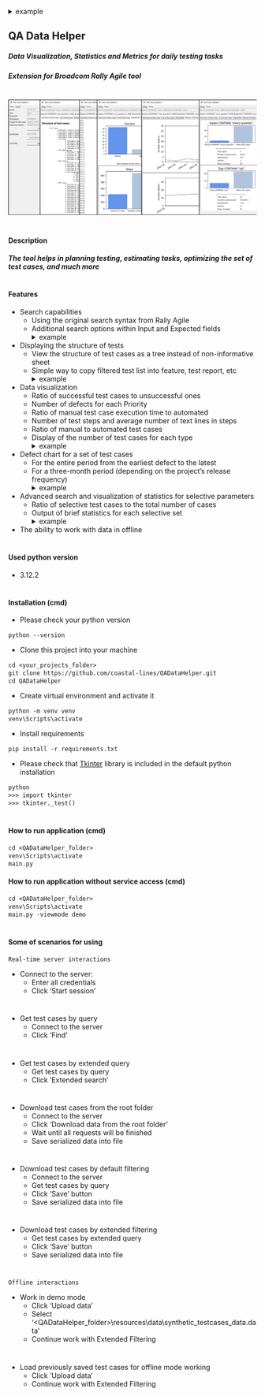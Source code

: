 <p>
<details>
<summary>example</summary>

![query](https://github.com/coastal-lines/QADataHelper/blob/master/resources/data/doc/query_scr.jpg)

</details>

<h2 class="code-line" data-line-start="0" data-line-end="1"><a id="QA_Data_Helper_0"></a>QA Data Helper</h2>
<h5 class="code-line" data-line-start="1" data-line-end="2"><a id="Data_Visualization_Statistics_and_Metrics_for_daily_testing_tasks_1"></a>Data Visualization, Statistics and Metrics for daily testing tasks</h5>
<h5 class="code-line" data-line-start="2" data-line-end="3"><a id="Extension_for_Broadcom_Rally_Agile_tool_2"></a>Extension for Broadcom Rally Agile tool</h5>
<h1 class="code-line" data-line-start="3" data-line-end="4"><a id="_3"></a></h1>
<h1 class="code-line" data-line-start="4" data-line-end="5"><a id="_4"></a></h1>
<p class="has-line-data" data-line-start="6" data-line-end="7"><img src="https://github.com/coastal-lines/QADataHelper/blob/master/resources/data/doc/main_scr.jpg?raw=true" alt="image"></p>
<h1 class="code-line" data-line-start="8" data-line-end="9"><a id="_8"></a></h1>
<h1 class="code-line" data-line-start="9" data-line-end="10"><a id="_9"></a></h1>
<h1 class="code-line" data-line-start="10" data-line-end="11"><a id="_10"></a></h1>
<h4 class="code-line" data-line-start="11" data-line-end="12"><a id="Description_11"></a>Description</h4>
<h5 class="code-line" data-line-start="12" data-line-end="13"><a id="The_tool_helps_in_planning_testing_estimating_tasks_optimizing_the_set_of_test_cases_and_much_more_12"></a>The tool helps in planning testing, estimating tasks, optimizing the set of test cases, and much more</h5>
<h1 class="code-line" data-line-start="14" data-line-end="15"><a id="_14"></a></h1>
<h1 class="code-line" data-line-start="15" data-line-end="16"><a id="_15"></a></h1>
<h4 class="code-line" data-line-start="19" data-line-end="20"><a id="Features_19"></a>Features</h4>
<ul>
<li class="has-line-data" data-line-start="20" data-line-end="23">Search capabilities
<ul>
<li class="has-line-data" data-line-start="21" data-line-end="22">Using the original search syntax from Rally Agile</li>
<li class="has-line-data" data-line-start="22" data-line-end="23">Additional search options within Input and Expected fields</li>
<details>
  <summary>example</summary>
  ![query](https://github.com/coastal-lines/QADataHelper/blob/master/resources/data/doc/query_scr.jpg)
</details>
</ul>
</li>
<li class="has-line-data" data-line-start="23" data-line-end="26">Displaying the structure of tests
<ul>
<li class="has-line-data" data-line-start="24" data-line-end="25">View the structure of test cases as a tree instead of non-informative sheet</li>
<li class="has-line-data" data-line-start="25" data-line-end="26">Simple way to copy filtered test list into feature, test report, etc</li>
<details>
  <summary>example</summary>
  ![query2](https://github.com/coastal-lines/QADataHelper/blob/master/resources/data/doc/structures_scr.jpg)
</details>
</ul>
</li>
<li class="has-line-data" data-line-start="26" data-line-end="33">Data visualization
<ul>
<li class="has-line-data" data-line-start="27" data-line-end="28">Ratio of successful test cases to unsuccessful ones</li>
<li class="has-line-data" data-line-start="28" data-line-end="29">Number of defects for each Priority</li>
<li class="has-line-data" data-line-start="29" data-line-end="30">Ratio of manual test case execution time to automated</li>
<li class="has-line-data" data-line-start="30" data-line-end="31">Number of test steps and average number of text lines in steps</li>
<li class="has-line-data" data-line-start="31" data-line-end="32">Ratio of manual to automated test cases</li>
<li class="has-line-data" data-line-start="32" data-line-end="33">Display of the number of test cases for each type</li>
<details>
  <summary>example</summary>
  ![query3](https://github.com/coastal-lines/QADataHelper/blob/master/resources/data/doc/details_scr.jpg)
</details>
</ul>
</li>
<li class="has-line-data" data-line-start="33" data-line-end="36">Defect chart for a set of test cases
<ul>
<li class="has-line-data" data-line-start="34" data-line-end="35">For the entire period from the earliest defect to the latest</li>
<li class="has-line-data" data-line-start="35" data-line-end="36">For a three-month period (depending on the project’s release frequency)</li>
<details>
  <summary>example</summary>
  ![query4](https://github.com/coastal-lines/QADataHelper/blob/master/resources/data/doc/timeline_scr.jpg)
</details>
</ul>
</li>
<li class="has-line-data" data-line-start="36" data-line-end="39">Advanced search and visualization of statistics for selective parameters
<ul>
<li class="has-line-data" data-line-start="37" data-line-end="38">Ratio of selective test cases to the total number of cases</li>
<li class="has-line-data" data-line-start="38" data-line-end="39">Output of brief statistics for each selective set</li>
<details>
  <summary>example</summary>
  ![query5](https://github.com/coastal-lines/QADataHelper/blob/master/resources/data/doc/ext_details_scr.jpg)
</details>
</ul>
</li>
<li class="has-line-data" data-line-start="39" data-line-end="41">The ability to work with data in offline</li>
</ul>
<h1 class="code-line" data-line-start="41" data-line-end="42"><a id="_41"></a></h1>
<h4 class="code-line" data-line-start="43" data-line-end="44"><a id="Used_python_version_43"></a>Used python version</h4>
<ul>
<li class="has-line-data" data-line-start="44" data-line-end="46">3.12.2</li>
</ul>
<h1 class="code-line" data-line-start="46" data-line-end="47"><a id="_46"></a></h1>
<h4 class="code-line" data-line-start="48" data-line-end="49"><a id="Installation_cmd_48"></a>Installation (cmd)</h4>
<ul>
<li class="has-line-data" data-line-start="49" data-line-end="50">Please check your python version</li>
</ul>
<pre><code class="has-line-data" data-line-start="51" data-line-end="53" class="language-sh">python --version
</code></pre>
<ul>
<li class="has-line-data" data-line-start="53" data-line-end="54">Clone this project into your machine</li>
</ul>
<pre><code class="has-line-data" data-line-start="55" data-line-end="59" class="language-sh"><span class="hljs-built_in">cd</span> &lt;your_projects_folder&gt;
git <span class="hljs-built_in">clone</span> https://github.com/coastal-lines/QADataHelper.git
<span class="hljs-built_in">cd</span> QADataHelper
</code></pre>
<ul>
<li class="has-line-data" data-line-start="59" data-line-end="60">Create virtual environment and activate it</li>
</ul>
<pre><code class="has-line-data" data-line-start="61" data-line-end="64" class="language-sh">python -m venv venv
venv\Scripts\activate
</code></pre>
<ul>
<li class="has-line-data" data-line-start="64" data-line-end="65">Install requirements</li>
</ul>
<pre><code class="has-line-data" data-line-start="66" data-line-end="68" class="language-sh">pip install -r requirements.txt
</code></pre>
<ul>
<li class="has-line-data" data-line-start="68" data-line-end="69">Please check that <a href="https://tkdocs.com/tutorial/install.html#installwin">Tkinter</a> library is included in the default python installation</li>
</ul>
<pre><code class="has-line-data" data-line-start="70" data-line-end="74" class="language-sh">python
&gt;&gt;&gt; import tkinter
&gt;&gt;&gt; tkinter._<span class="hljs-built_in">test</span>()
</code></pre>
<h1 class="code-line" data-line-start="75" data-line-end="76"><a id="_75"></a></h1>
<h4 class="code-line" data-line-start="77" data-line-end="78"><a id="How_to_run_application_cmd_77"></a>How to run application (cmd)</h4>
<pre><code class="has-line-data" data-line-start="79" data-line-end="83" class="language-sh"><span class="hljs-built_in">cd</span> &lt;QADataHelper_folder&gt;
venv\Scripts\activate
main.py
</code></pre>
<h4 class="code-line" data-line-start="84" data-line-end="85"><a id="How_to_run_application_without_service_access_cmd_84"></a>How to run application without service access (cmd)</h4>
<pre><code class="has-line-data" data-line-start="86" data-line-end="90" class="language-sh"><span class="hljs-built_in">cd</span> &lt;QADataHelper_folder&gt;
venv\Scripts\activate
main.py -viewmode demo
</code></pre>
<h1 class="code-line" data-line-start="91" data-line-end="92"><a id="_91"></a></h1>
<h4 class="code-line" data-line-start="93" data-line-end="94"><a id="Some_of_scenarios_for_using_93"></a>Some of scenarios for using</h4>
<pre><code class="has-line-data" data-line-start="95" data-line-end="97" class="language-sh">Real-time server interactions
</code></pre>
<ul>
<li class="has-line-data" data-line-start="97" data-line-end="100">Connect to the server:
<ul>
<li class="has-line-data" data-line-start="98" data-line-end="99">Enter all credentials</li>
<li class="has-line-data" data-line-start="99" data-line-end="100">Click ‘Start session’</li>
</ul>
</li>
</ul>
<h1 class="code-line" data-line-start="100" data-line-end="101"><a id="_100"></a></h1>
<ul>
<li class="has-line-data" data-line-start="101" data-line-end="104">Get test cases by query
<ul>
<li class="has-line-data" data-line-start="102" data-line-end="103">Connect to the server</li>
<li class="has-line-data" data-line-start="103" data-line-end="104">Click ‘Find’</li>
</ul>
</li>
</ul>
<h1 class="code-line" data-line-start="104" data-line-end="105"><a id="_104"></a></h1>
<ul>
<li class="has-line-data" data-line-start="105" data-line-end="108">Get test cases by extended query
<ul>
<li class="has-line-data" data-line-start="106" data-line-end="107">Get test cases by query</li>
<li class="has-line-data" data-line-start="107" data-line-end="108">Click ‘Extended search’</li>
</ul>
</li>
</ul>
<h1 class="code-line" data-line-start="108" data-line-end="109"><a id="_108"></a></h1>
<ul>
<li class="has-line-data" data-line-start="109" data-line-end="114">Download test cases from the root folder
<ul>
<li class="has-line-data" data-line-start="110" data-line-end="111">Connect to the server</li>
<li class="has-line-data" data-line-start="111" data-line-end="112">Click ‘Download data from the root folder’</li>
<li class="has-line-data" data-line-start="112" data-line-end="113">Wait until all requests will be finished</li>
<li class="has-line-data" data-line-start="113" data-line-end="114">Save serialized data into file</li>
</ul>
</li>
</ul>
<h1 class="code-line" data-line-start="114" data-line-end="115"><a id="_114"></a></h1>
<ul>
<li class="has-line-data" data-line-start="115" data-line-end="120">Download test cases by default filtering
<ul>
<li class="has-line-data" data-line-start="116" data-line-end="117">Connect to the server</li>
<li class="has-line-data" data-line-start="117" data-line-end="118">Get test cases by query</li>
<li class="has-line-data" data-line-start="118" data-line-end="119">Click ‘Save’ button</li>
<li class="has-line-data" data-line-start="119" data-line-end="120">Save serialized data into file</li>
</ul>
</li>
</ul>
<h1 class="code-line" data-line-start="120" data-line-end="121"><a id="_120"></a></h1>
<ul>
<li class="has-line-data" data-line-start="121" data-line-end="125">Download test cases by extended filtering
<ul>
<li class="has-line-data" data-line-start="122" data-line-end="123">Get test cases by extended query</li>
<li class="has-line-data" data-line-start="123" data-line-end="124">Click ‘Save’ button</li>
<li class="has-line-data" data-line-start="124" data-line-end="125">Save serialized data into file</li>
</ul>
</li>
</ul>
<h1 class="code-line" data-line-start="125" data-line-end="126"><a id="_125"></a></h1>
<pre><code class="has-line-data" data-line-start="127" data-line-end="129" class="language-sh">Offline interactions
</code></pre>
<ul>
<li class="has-line-data" data-line-start="129" data-line-end="133">Work in demo mode
<ul>
<li class="has-line-data" data-line-start="130" data-line-end="131">Сlick ‘Upload data’</li>
<li class="has-line-data" data-line-start="131" data-line-end="132">Select ‘&lt;QADataHelper_folder&gt;\resources\data\synthetic_testcases_data.data’</li>
<li class="has-line-data" data-line-start="132" data-line-end="133">Continue work with Extended Filtering</li>
</ul>
</li>
</ul>
<h1 class="code-line" data-line-start="133" data-line-end="134"><a id="_133"></a></h1>
<ul>
<li class="has-line-data" data-line-start="134" data-line-end="138">Load previously saved test cases for offline mode working
<ul>
<li class="has-line-data" data-line-start="135" data-line-end="136">Сlick ‘Upload data’</li>
<li class="has-line-data" data-line-start="136" data-line-end="138">Continue work with Extended Filtering</li>
</ul>
</li>
</ul>
</body></html>